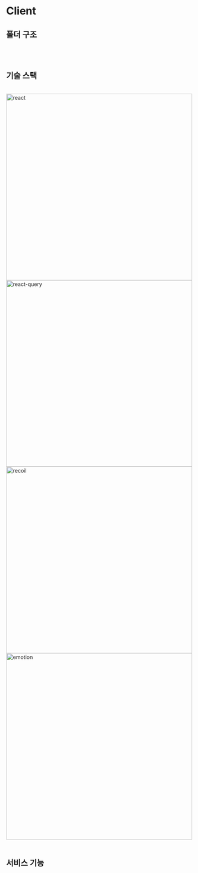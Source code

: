 # Client

## 폴더 구조

<br>
<br>

## 기술 스택

<br>
<img width="500" src="https://user-images.githubusercontent.com/66871265/136173636-e65574b1-b7af-4f0c-a5c4-ef3c087e5e3b.png" alt="react">
<img width="500" src="https://user-images.githubusercontent.com/66871265/136173650-3873563e-d17c-4c03-b001-13a67a06db37.png" alt="react-query">
<img width="500" src="https://user-images.githubusercontent.com/66871265/136173655-44a78990-27f4-4189-a6cb-7dca0187f350.png" alt="recoil">
<img width="500" src="https://user-images.githubusercontent.com/66871265/136173662-7bf556ed-ef11-431b-9ebe-41338b1c3b77.png" alt="emotion">
<br>
<br>

## 서비스 기능
